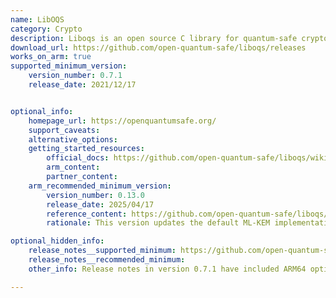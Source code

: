 ```yaml
---
name: LibOQS
category: Crypto
description: Liboqs is an open source C library for quantum-safe cryptographic algorithms.
download_url: https://github.com/open-quantum-safe/liboqs/releases
works_on_arm: true
supported_minimum_version:
    version_number: 0.7.1
    release_date: 2021/12/17


optional_info:
    homepage_url: https://openquantumsafe.org/
    support_caveats:
    alternative_options:
    getting_started_resources:
        official_docs: https://github.com/open-quantum-safe/liboqs/wiki/Platform-specific-notes-for-building-liboqs#benchmarking-on-armv8
        arm_content:
        partner_content:
    arm_recommended_minimum_version:
        version_number: 0.13.0
        release_date: 2025/04/17
        reference_content: https://github.com/open-quantum-safe/liboqs/releases/tag/0.13.0
        rationale: This version updates the default ML-KEM implementation to PQCP's mlkem-native, offering Portable C, AVX2, and AArch64 variants. These implementations are formally verified for memory safety (via CBMC) and functional correctness (via HOL-Light for AArch64). Additionally, support has been added for the public Ubuntu 24.04 ARM GitHub Actions runner.

optional_hidden_info:
    release_notes__supported_minimum: https://github.com/open-quantum-safe/liboqs/releases/tag/0.7.1
    release_notes__recommended_minimum:
    other_info: Release notes in version 0.7.1 have included ARM64 optimizations. This version gets built successfully on the Neoverse N1. Before v0.7.1, build failed on both AMD64 and ARM64 platforms.

---
```

